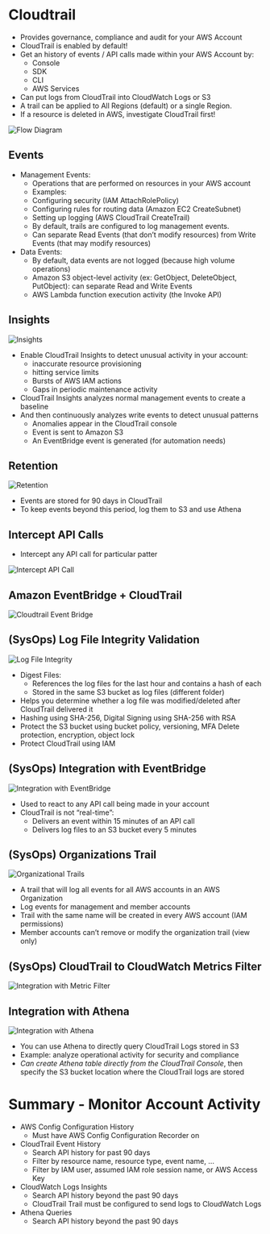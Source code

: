 # Cloudtrail

- Provides governance, compliance and audit for your AWS Account
- CloudTrail is enabled by default!
- Get an history of events / API calls made within your AWS Account by:
  - Console
  - SDK
  - CLI
  - AWS Services
- Can put logs from CloudTrail into CloudWatch Logs or S3
- A trail can be applied to All Regions (default) or a single Region.
- If a resource is deleted in AWS, investigate CloudTrail first!

![Flow Diagram](./flow_diagram.png)

## Events

- Management Events:
  - Operations that are performed on resources in your AWS account
  - Examples:
  - Configuring security (IAM AttachRolePolicy)
  - Configuring rules for routing data (Amazon EC2 CreateSubnet)
  - Setting up logging (AWS CloudTrail CreateTrail)
  - By default, trails are configured to log management events.
  - Can separate Read Events (that don’t modify resources) from Write Events (that may modify resources)
- Data Events:
  - By default, data events are not logged (because high volume operations)
  - Amazon S3 object-level activity (ex: GetObject, DeleteObject, PutObject): can separate Read and Write Events
  - AWS Lambda function execution activity (the Invoke API)

## Insights

![Insights](./insights.png)

- Enable CloudTrail Insights to detect unusual activity in your account:
  - inaccurate resource provisioning
  - hitting service limits
  - Bursts of AWS IAM actions
  - Gaps in periodic maintenance activity
- CloudTrail Insights analyzes normal management events to create a baseline
- And then continuously analyzes write events to detect unusual patterns
  - Anomalies appear in the CloudTrail console
  - Event is sent to Amazon S3
  - An EventBridge event is generated (for automation needs)

## Retention

![Retention](./retention.png)

- Events are stored for 90 days in CloudTrail
- To keep events beyond this period, log them to S3 and use Athena


## Intercept API Calls

- Intercept any API call for particular patter

![Intercept API Call](./interept_api_calls.png)

## Amazon EventBridge + CloudTrail

![Cloudtrail Event Bridge ](./cloudtrail_event_bridge.png)

## (SysOps) Log File Integrity Validation

![Log File Integrity](./log_file_integrity.png)

- Digest Files:
  - References the log files for the last hour and contains a hash of each
  - Stored in the same S3 bucket as log files (different folder)
- Helps you determine whether a log file was modified/deleted after CloudTrail delivered it
- Hashing using SHA-256, Digital Signing using SHA-256 with RSA
- Protect the S3 bucket using bucket policy, versioning, MFA Delete protection, encryption, object lock
- Protect CloudTrail using IAM

## (SysOps) Integration with EventBridge

![Integration with EventBridge](./integration_event_bridge.png)

- Used to react to any API call being made in your account
- CloudTrail is not “real-time”:
  - Delivers an event within 15 minutes of an API call
  - Delivers log files to an S3 bucket every 5 minutes

## (SysOps) Organizations Trail

![Organizational Trails](./organizational_trails.png)

- A trail that will log all events for all AWS accounts in an AWS Organization
- Log events for management and member accounts
- Trail with the same name will be created in every AWS account (IAM permissions)
- Member accounts can’t remove or modify the organization trail (view only)

## (SysOps) CloudTrail to CloudWatch Metrics Filter

![Integration with Metric Filter](./integration_with_metrics_filter.png)

## Integration with Athena

![Integration with Athena](./integration_with_athena.png)

- You can use Athena to directly query CloudTrail Logs stored in S3
- Example: analyze operational activity for security and compliance
- *Can create Athena table directly from the CloudTrail Console*, then specify the S3 bucket location where the CloudTrail logs are stored

# Summary - Monitor Account Activity

- AWS Config Configuration History
  - Must have AWS Config Configuration Recorder on
- CloudTrail Event History
  - Search API history for past 90 days
  - Filter by resource name, resource type, event name, …
  - Filter by IAM user, assumed IAM role session name, or AWS Access Key
- CloudWatch Logs Insights
  - Search API history beyond the past 90 days
  - CloudTrail Trail must be configured to send logs to CloudWatch Logs
- Athena Queries
  - Search API history beyond the past 90 days